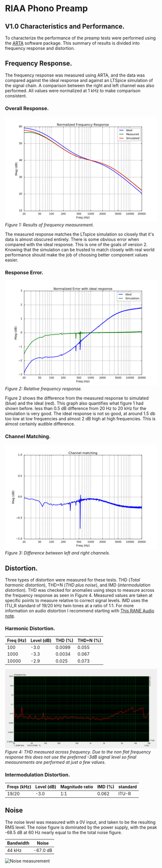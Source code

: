 
# RIAA Phono Preamp
## V1.0 Characteristics and Performance.
To characterize the performance of the preamp tests were performed using the [ARTA](http://www.artalabs.hr/) software package. This summary of results is divided into frequency response and distortion.

## Frequency Response.
The frequency response was measured using ARTA, and the data was compared against the ideal response and against an LTSpice simulation of the signal chain. A comparison between the right and left channel was also performed. All values were normalized at 1 kHz to make comparison consistent.

### Overall Response.
![Frequency Response](Performance/figures/Normalized-response-comparison.png)
*Figure 1: Results of frequency measurement.*

The measured response matches the LTspice simulation so closely that it's data is almost obscured entirely. There is some obvious error when compared with the ideal response. This is one of the goals of version 2. Knowing that the simulation can be trusted to match closely with real world performance should make the job of choosing better component values easier.

### Response Error.
![Frequency Error](Performance/figures/Normalized-response-error.png)
*Figure 2: Relative frequency response.*

Figure 2 shows the difference from the measured response to simulated (blue) and the ideal (red). This graph also quantifies what figure 1 had shown before. less than 0.5 dB difference from 20 Hz to 20 kHz for the simulation is very good. The ideal response is not so good, at around 1.5 db too low at low frequencies and almost 2 dB high at high frequencies. This is almost certainly audible difference. 

### Channel Matching.
![Channel Matching](Performance/figures/Channel-matching.png)
*Figure 3: Difference between left and right channels.*

## Distortion.
Three types of distortion were measured for these tests. THD (*Total harmonic distortion*), THD+N (*THD plus noise*), and IMD (*intermodulation distortion*). THD was checked for anomalies using steps to measure across the frequency response as seen in Figure 4. Measured values are taken at specific points to measure relative to correct signal levels. IMD uses the ITU_R standard of 19/20 kHz twin tones at a ratio of 1:1. For more information on audio distortion I recommend starting with [This RANE Audio note](http://www.rane.com/note145.html).

### Harmonic Distortion.

| Freq (Hz) | Level (dB) | THD (%) | THD+N (%) |
|-----------|------------|---------|-----------|
|       100 |       -3.0 |  0.0099 |     0.055 |
|      1000 |       -3.3 |  0.0034 |     0.067 |
|     10000 |       -2.9 |   0.025 |     0.073 |

![THD](Performance/figures/steps_thd_measurement.PNG)
*Figure 4: THD measured across frequency. Due to the non flat frequency response this does not use the preferred -3dB  signal level so final measurements are performed at just a few values.*

### Intermodulation Distortion.

| Freqs  (kHz) | Level (dB) | Magnitude ratio | IMD (%) | standard |
|--------------|------------|-----------------|---------|----------|
| 19/20        |       -3.0 | 1:1             |   0.062 | ITU-R    |

## Noise

The noise level was measured with a 0V input, and taken to be the resulting RMS level. 
The noise figure is dominated by the power supply, with the peak -68.5 dB at 60 Hz nearly equal to the the total noise figure.

|Bandwidth |  Noise   |
|----------|----------|
|  44 kHz  | -67.0 dB |

![Noise measurement](Performance/noise,-200db_source_measured.PNG)
